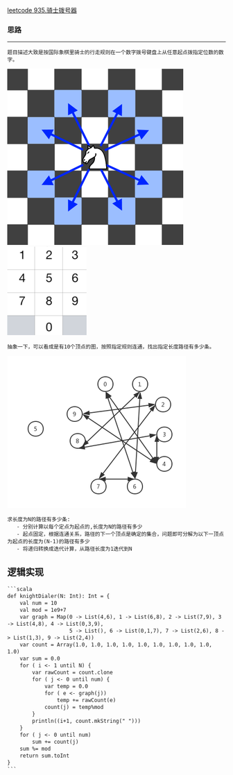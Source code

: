 [leetcode 935.骑士拨号器](https://leetcode-cn.com/problems/knight-dialer/) 
### 思路
---
    题目描述大致是按国际象棋里骑士的行走规则在一个数字拨号键盘上从任意起点拨指定位数的数字。
   ![骑士行走规则](https://github.com/goslingl/LeetCode/raw/master/img/knight.png)
   ![数字拨号键盘](https://github.com/goslingl/LeetCode/raw/master/img/keypad.png)

    抽象一下，可以看成是有10个顶点的图，按照指定规则连通，找出指定长度路径有多少条。
   ![抽象连通图](https://github.com/goslingl/LeetCode/raw/master/img/graph.png)

    求长度为N的路径有多少条:
       - 分别计算以每个定点为起点的,长度为N的路径有多少
       - 起点固定，根据连通关系，路径的下一个顶点是确定的集合，问题即可分解为以下一顶点为起点的长度为(N-1)的路径有多少
       - 将递归转换成迭代计算，从路径长度为1迭代到N

   **逻辑实现**
---
    ```scala
    def knightDialer(N: Int): Int = {
        val num = 10
        val mod = 1e9+7
        var graph = Map(0 -> List(4,6), 1 -> List(6,8), 2 -> List(7,9), 3 -> List(4,8), 4 -> List(0,3,9),
                        5 -> List(), 6 -> List(0,1,7), 7 -> List(2,6), 8 -> List(1,3), 9 -> List(2,4))
        var count = Array(1.0, 1.0, 1.0, 1.0, 1.0, 1.0, 1.0, 1.0, 1.0, 1.0)
        var sum = 0.0
        for ( i <- 1 until N) {
            var rawCount = count.clone
            for ( j <- 0 until num) {
                var temp = 0.0
                for ( e <- graph(j)) 
                    temp += rawCount(e)
                count(j) = temp%mod
            }
            println((i+1, count.mkString(" ")))
        }
        for ( j <- 0 until num)
            sum += count(j)
        sum %= mod
        return sum.toInt
    }
    ```
